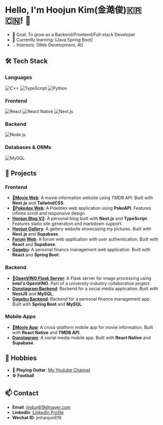 # Hello, I'm Hoojun Kim(金澔俊)🇰🇷🇨🇳! 👋

- 🎯 Goal: To grow as a Backend/Frontend/Full-stack Developer
- 🌱 Currently learning: [Java Spring Boot]
- 💡 Interests: [Web Development, AI]

## 🛠️ Tech Stack

### Languages

![C++](https://img.shields.io/badge/C%2B%2B-00599C?style=for-the-badge&logo=c%2B%2B&logoColor=white)
![TypeScript](https://img.shields.io/badge/TypeScript-3178C6?style=for-the-badge&logo=typescript&logoColor=white)
![Python](https://img.shields.io/badge/Python-3776AB?style=for-the-badge&logo=python&logoColor=white)

### Frontend

![React](https://img.shields.io/badge/React-61DAFB?style=for-the-badge&logo=react&logoColor=black)
![React Native](https://img.shields.io/badge/React_Native-61DAFB?style=for-the-badge&logo=react&logoColor=black)
![Next.js](https://img.shields.io/badge/Next.js-000000?style=for-the-badge&logo=next.js&logoColor=white)

### Backend

![Node.js](https://img.shields.io/badge/Node.js-339933?style=for-the-badge&logo=node.js&logoColor=white)

### Databases & ORMs

![MySQL](https://img.shields.io/badge/MySQL-4479A1?style=for-the-badge&logo=mysql&logoColor=white)

## 🚀 Projects

### Frontend

- **[🌟Movie Web](https://github.com/jindun619/movie-web)**: A movie information website using TMDB API. Built with **Next.js** and **TailwindCSS**.
- **[🌟Pokedex Web](https://github.com/jindun619/pokedex-web)**: A Pokédex web application using **PokeAPI**. Features infinite scroll and responsive design.
- **[Hoojun Blog V2](https://github.com/jindun619/hoojun-blog-v2)**: A personal blog built with **Next.js** and **TypeScript**. Features static site generation and markdown support.
- **[Hoojun Gallery](https://github.com/jindun619/hoojun-gallery)**: A gallery website showcasing my pictures. Built with **Next.js** and **Supabase**.
- **[Forum Web](https://github.com/jindun619/forum-web)**: A forum web application with user authentication. Built with **React** and **Supabase**.
- **[Gagebu](https://github.com/jindun619/gagebu)**: A personal finance management web application. Built with **React** and **Spring Boot**.

### Backend

- **[🌟OpenVINO Flask Server](https://github.com/jindun619/openvino-flask-server)**: A Flask server for image processing using **Intel's OpenVINO**. Part of a university-industry collaboration project.
- **[Dunstagram Backend](https://github.com/jindun619/dunstagram-backend)**: Backend for a social media application. Built with **NestJS** and **MySQL**.
- **[Gagebu Backend](https://github.com/jindun619/gagebu-backend)**: Backend for a personal finance management app. Built with **Spring Boot** and **MySQL**.

### Mobile Apps

- **[🌟Movie App](https://github.com/jindun619/movie-app)**: A cross-platform mobile app for movie information. Built with **React Native** and **TMDB API**.
- **[Dunstagram](https://github.com/jindun619/dunstagram)**: A social media mobile app. Built with **React Native** and **Supabase**.

## 🎵 Hobbies

- 🎸 **Playing Guitar**: [My Youtube Channel](https://www.youtube.com/@%EA%B9%80%ED%98%B8%EC%A4%80-j3y)
- ⚽ **Football**

## 📫 Contact

- **Email**: jindun619@naver.com
- **LinkedIn**: [LinkedIn Profile](https://www.linkedin.com/in/%ED%98%B8%EC%A4%80-%EA%B9%80-3b389532b/)
- **Wechat ID**: jinhaojun619
